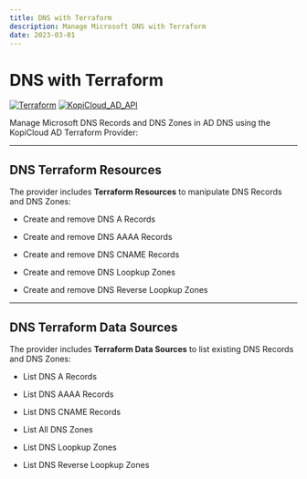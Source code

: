 ```yaml
---
title: DNS with Terraform
description: Manage Microsoft DNS with Terraform
date: 2023-03-01
---
```


# DNS with Terraform
[![Terraform](https://img.shields.io/badge/terraform-v1.3+-blue.svg)](https://www.terraform.io/downloads.html) [![KopiCloud_AD_API](https://img.shields.io/badge/kopiCloud_ad-v1.0+-blueviolet.svg)](https://www.kopicloud-ad-api.com)

Manage Microsoft DNS Records and DNS Zones in AD DNS using the KopiCloud AD Terraform Provider:

----

## DNS Terraform Resources

The provider includes **Terraform Resources** to manipulate DNS Records and DNS Zones:

- Create and remove DNS A Records

- Create and remove DNS AAAA Records

- Create and remove DNS CNAME Records

- Create and remove DNS Loopkup Zones

- Create and remove DNS Reverse Loopkup Zones

----

## DNS Terraform Data Sources

The provider includes **Terraform Data Sources** to list existing DNS Records and DNS Zones:

- List DNS A Records

- List DNS AAAA Records

- List DNS CNAME Records

- List All DNS Zones

- List DNS Loopkup Zones

- List DNS Reverse Loopkup Zones
